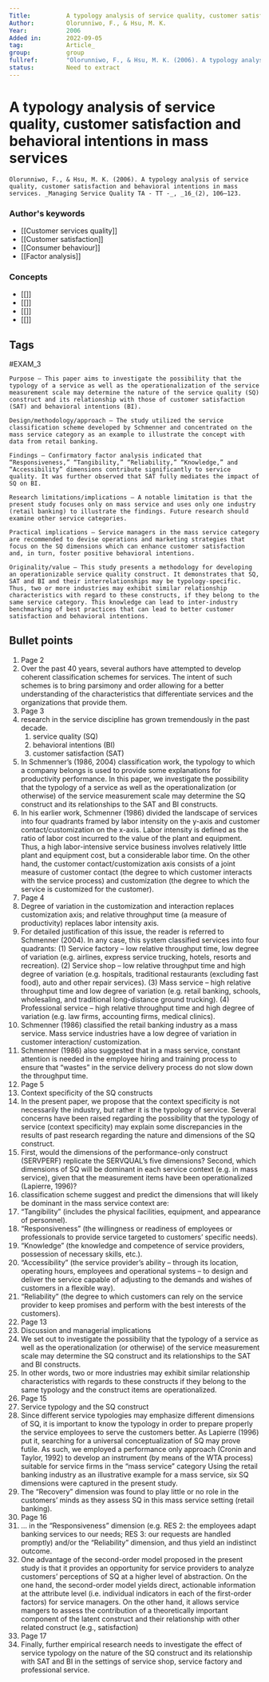 ```yaml
---
Title: 			A typology analysis of service quality, customer satisfaction and behavioral intentions in mass services
Author:			Olorunniwo, F., & Hsu, M. K.
Year:			2006
Added in:		2022-09-05
tag:			Article_
group:			group
fullref: 		"Olorunniwo, F., & Hsu, M. K. (2006). A typology analysis of service quality, customer satisfaction and behavioral intentions in mass services. _Managing Service Quality TA - TT -_, _16_(2), 106–123."
status:			Need to extract
---
```


# A typology analysis of service quality, customer satisfaction and behavioral intentions in mass services 
```ad-quote
Olorunniwo, F., & Hsu, M. K. (2006). A typology analysis of service quality, customer satisfaction and behavioral intentions in mass services. _Managing Service Quality TA - TT -_, _16_(2), 106–123.
```
### Author's keywords
- [[Customer services quality]]
- [[Customer satisfaction]]
- [[Consumer behaviour]]
- [[Factor analysis]]
### Concepts
- [[]]
- [[]]
- [[]]
- [[]]
## Tags
#EXAM_3 

```ad-abstract
Purpose – This paper aims to investigate the possibility that the typology of a service as well as the operationalization of the service measurement scale may determine the nature of the service quality (SQ) construct and its relationship with those of customer satisfaction (SAT) and behavioral intentions (BI).

Design/methodology/approach – The study utilized the service classification scheme developed by Schmenner and concentrated on the mass service category as an example to illustrate the concept with data from retail banking.

Findings – Confirmatory factor analysis indicated that “Responsiveness,” “Tangibility,” “Reliability,” “Knowledge,” and “Accessibility” dimensions contribute significantly to service quality. It was further observed that SAT fully mediates the impact of SQ on BI.

Research limitations/implications – A notable limitation is that the present study focuses only on mass service and uses only one industry (retail banking) to illustrate the findings. Future research should examine other service categories.

Practical implications – Service managers in the mass service category are recommended to devise operations and marketing strategies that focus on the SQ dimensions which can enhance customer satisfaction and, in turn, foster positive behavioral intentions.

Originality/value – This study presents a methodology for developing an operationizable service quality construct. It demonstrates that SQ, SAT and BI and their interrelationships may be typology-specific. Thus, two or more industries may exhibit similar relationship characteristics with regard to these constructs, if they belong to the same service category. This knowledge can lead to inter-industry benchmarking of best practices that can lead to better customer satisfaction and behavioral intentions.
```

## Bullet points
1. Page 2
2. Over the past 40 years, several authors have attempted to develop coherent classification schemes for services. The intent of such schemes is to bring parsimony and order allowing for a better understanding of the characteristics that differentiate services and the organizations that provide them.
3. Page 3
4. research in the service discipline has grown tremendously in the past decade.
	1. service quality (SQ)
	2. behavioral intentions (BI)
	3. customer satisfaction (SAT)
5. In Schmenner’s (1986, 2004) classification work, the typology to which a company belongs is used to provide some explanations for productivity performance. In this paper, we investigate the possibility that the typology of a service as well as the operationalization (or otherwise) of the service measurement scale may determine the SQ construct and its relationships to the SAT and BI constructs.
6. In his earlier work, Schmenner (1986) divided the landscape of services into four quadrants framed by labor intensity on the y-axis and customer contact/customization on the x-axis. Labor intensity is defined as the ratio of labor cost incurred to the value of the plant and equipment. Thus, a high labor-intensive service business involves relatively little plant and equipment cost, but a considerable labor time. On the other hand, the customer contact/customization axis consists of a joint measure of customer contact (the degree to which customer interacts with the service process) and customization (the degree to which the service is customized for the customer).
7. Page 4
8. Degree of variation in the customization and interaction replaces customization axis; and relative throughput time (a measure of productivity) replaces labor intensity axis.
9. For detailed justification of this issue, the reader is referred to Schmenner (2004). In any case, this system classified services into four quadrants: (1) Service factory – low relative throughput time, low degree of variation (e.g. airlines, express service trucking, hotels, resorts and recreation). (2) Service shop – low relative throughput time and high degree of variation (e.g. hospitals, traditional restaurants (excluding fast food), auto and other repair services). (3) Mass service – high relative throughput time and low degree of variation (e.g. retail banking, schools, wholesaling, and traditional long-distance ground trucking). (4) Professional service – high relative throughput time and high degree of variation (e.g. law firms, accounting firms, medical clinics).
10. Schmenner (1986) classified the retail banking industry as a mass service. Mass service industries have a low degree of variation in customer interaction/ customization.
11. Schmenner (1986) also suggested that in a mass service, constant attention is needed in the employee hiring and training process to ensure that “wastes” in the service delivery process do not slow down the throughput time.
12. Page 5
13. Context specificity of the SQ constructs
14. In the present paper, we propose that the context specificity is not necessarily the industry, but rather it is the typology of service. Several concerns have been raised regarding the possibility that the typology of service (context specificity) may explain some discrepancies in the results of past research regarding the nature and dimensions of the SQ construct.
15. First, would the dimensions of the performance-only construct (SERVPERF) replicate the SERVQUAL’s five dimensions? Second, which dimensions of SQ will be dominant in each service context (e.g. in mass service), given that the measurement items have been operationalized (Lapierre, 1996)?
16. classification scheme suggest and predict the dimensions that will likely be dominant in the mass service context are:
17. “Tangibility” (includes the physical facilities, equipment, and appearance of personnel).
18. “Responsiveness” (the willingness or readiness of employees or professionals to provide service targeted to customers’ specific needs).
19. “Knowledge” (the knowledge and competence of service providers, possession of necessary skills, etc.).
20. “Accessibility” (the service provider’s ability – through its location, operating hours, employees and operational systems – to design and deliver the service capable of adjusting to the demands and wishes of customers in a flexible way).
21. “Reliability” (the degree to which customers can rely on the service provider to keep promises and perform with the best interests of the customers).
22. Page 13
23. Discussion and managerial implications
24. We set out to investigate the possibility that the typology of a service as well as the operationalization (or otherwise) of the service measurement scale may determine the SQ construct and its relationships to the SAT and BI constructs.
25. In other words, two or more industries may exhibit similar relationship characteristics with regards to these constructs if they belong to the same typology and the construct items are operationalized.
26. Page 15
27. Service typology and the SQ construct
28. Since different service typologies may emphasize different dimensions of SQ, it is important to know the typology in order to prepare properly the service employees to serve the customers better. As Lapierre (1996) put it, searching for a universal conceptualization of SQ may prove futile. As such, we employed a performance only approach (Cronin and Taylor, 1992) to develop an instrument (by means of the WTA process) suitable for service firms in the “mass service” category Using the retail banking industry as an illustrative example for a mass service, six SQ dimensions were captured in the present study.
29. The “Recovery” dimension was found to play little or no role in the customers’ minds as they assess SQ in this mass service setting (retail banking).
30. Page 16
31. ... in the “Responsiveness” dimension (e.g. RES 2: the employees adapt banking services to our needs; RES 3: our requests are handled promptly) and/or the “Reliability” dimension, and thus yield an indistinct outcome.
32. One advantage of the second-order model proposed in the present study is that it provides an opportunity for service providers to analyze customers’ perceptions of SQ at a higher level of abstraction. On the one hand, the second-order model yields direct, actionable information at the attribute level (i.e. individual indicators in each of the first-order factors) for service managers. On the other hand, it allows service mangers to assess the contribution of a theoretically important component of the latent construct and their relationship with other related construct (e.g., satisfaction)
33. Page 17
34. Finally, further empirical research needs to investigate the effect of service typology on the nature of the SQ construct and its relationship with SAT and BI in the settings of service shop, service factory and professional service.
